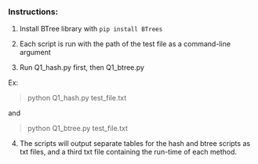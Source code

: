 ### Instructions: 

1. Install BTree library with `pip install BTrees`

2. Each script is run with the path of the test file as a command-line argument

3. Run Q1_hash.py first, then Q1_btree.py

Ex:
>python Q1_hash.py test_file.txt

and

>python Q1_btree.py test_file.txt

4. The scripts will output separate tables for the hash and btree scripts as txt files, and a third txt file containing the run-time of each method.